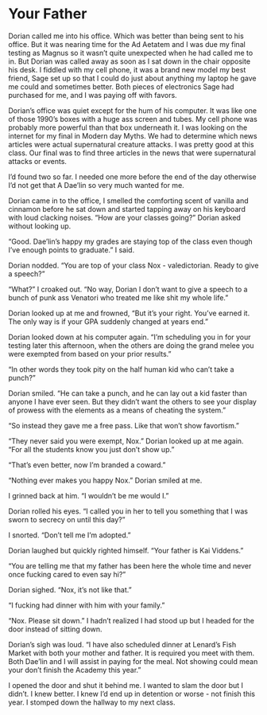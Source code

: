 # Your Father

Dorian called me into his office. Which was better than being sent to his office. But it was nearing time for the Ad Aetatem and I was due my final testing as Magnus so it wasn’t quite unexpected when he had called me to in. But Dorian was called away as soon as I sat down in the chair opposite his desk. I fiddled with my cell phone, it was a brand new model my best friend, Sage set up so that I could do just about anything my laptop he gave me could and sometimes better. Both pieces of electronics Sage had purchased for me, and I was paying off with favors.

Dorian’s office was quiet except for the hum of his computer. It was like one of those 1990’s boxes with a huge ass screen and tubes. My cell phone was probably more powerful than that box underneath it. I was looking on the internet for my final in Modern day Myths. We had to determine which news articles were actual supernatural creature attacks. I was pretty good at this class. Our final was to find three articles in the news that were supernatural attacks or events.

I’d found two so far. I needed one more before the end of the day otherwise I’d not get that A Dae’lin so very much wanted for me.

Dorian came in to the office, I smelled the comforting scent of vanilla and cinnamon before he sat down and started tapping away on his keyboard with loud clacking noises. “How are your classes going?” Dorian asked without looking up.

“Good. Dae’lin’s happy my grades are staying top of the class even though I’ve enough points to graduate.” I said.

Dorian nodded. “You are top of your class Nox - valedictorian. Ready to give a speech?”

“What?” I croaked out. “No way, Dorian I don’t want to give a speech to a bunch of punk ass Venatori who treated me like shit my whole life.”

Dorian looked up at me and frowned, “But it’s your right. You’ve earned it. The only way is if your GPA suddenly changed at years end.”

Dorian looked down at his computer again. “I’m scheduling you in for your testing later this afternoon, when the others are doing the grand melee you were exempted from based on your prior results.”

“In other words they took pity on the half human kid who can’t take a punch?”

Dorian smiled. “He can take a punch, and he can lay out a kid faster than anyone I have ever seen. But they didn’t want the others to see your display of prowess with the elements as a means of cheating the system.”

“So instead they gave me a free pass. Like that won’t show favortism.”

“They never said you were exempt, Nox.” Dorian looked up at me again. “For all the students know you just don’t show up.”

“That’s even better, now I’m branded a coward.”

“Nothing ever makes you happy Nox.” Dorian smiled at me.

I grinned back at him. “I wouldn’t be me would I.”

Dorian rolled his eyes. “I called you in her to tell you something that I was sworn to secrecy on until this day?”

I snorted. “Don’t tell me I’m adopted.”

Dorian laughed but quickly righted himself. “Your father is Kai Viddens.”

“You are telling me that my father has been here the whole time and never once fucking cared to even say hi?”

Dorian sighed. “Nox, it’s not like that.”

“I fucking had dinner with him with your family.”

“Nox. Please sit down.” I hadn’t realized I had stood up but I headed for the door instead of sitting down.

Dorian’s sigh was loud. “I have also scheduled dinner at Lenard’s Fish Market with both your mother and father. It is required you meet with them. Both Dae’lin and I will assist in paying for the meal. Not showing could mean your don’t finish the Academy this year.”

I opened the door and shut it behind me. I wanted to slam the door but I didn’t. I knew better. I knew I’d end up in detention or worse - not finish this year. I stomped down the hallway to my next class.
